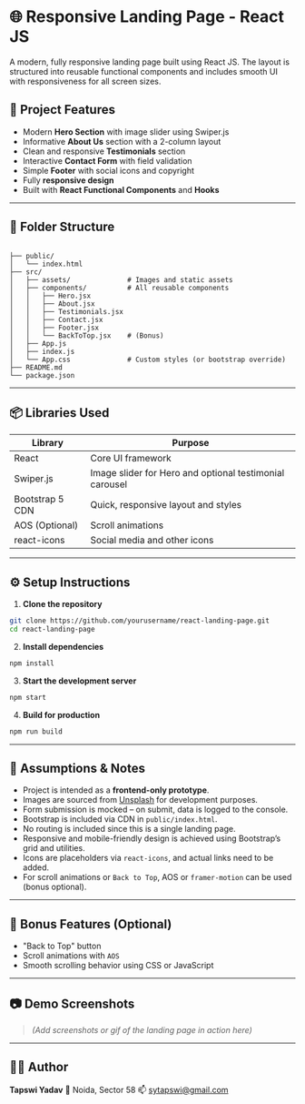 
# 🌐 Responsive Landing Page - React JS

A modern, fully responsive landing page built using React JS. The layout is structured into reusable functional components and includes smooth UI with responsiveness for all screen sizes.

## 🚀 Project Features

- Modern **Hero Section** with image slider using Swiper.js
- Informative **About Us** section with a 2-column layout
- Clean and responsive **Testimonials** section
- Interactive **Contact Form** with field validation
- Simple **Footer** with social icons and copyright
- Fully **responsive design**
- Built with **React Functional Components** and **Hooks**

---

## 📁 Folder Structure

```

├── public/
│   └── index.html
├── src/
│   ├── assets/              # Images and static assets
│   ├── components/          # All reusable components
│   │   ├── Hero.jsx
│   │   ├── About.jsx
│   │   ├── Testimonials.jsx
│   │   ├── Contact.jsx
│   │   ├── Footer.jsx
│   │   └── BackToTop.jsx    # (Bonus)
│   ├── App.js
│   ├── index.js
│   └── App.css              # Custom styles (or bootstrap override)
├── README.md
└── package.json

````

---

## 📦 Libraries Used

| Library         | Purpose                                           |
|----------------|---------------------------------------------------|
| React          | Core UI framework                                 |
| Swiper.js      | Image slider for Hero and optional testimonial carousel |
| Bootstrap 5 CDN| Quick, responsive layout and styles               |
| AOS (Optional) | Scroll animations                                 |
| react-icons    | Social media and other icons                      |

---

## ⚙️ Setup Instructions

1. **Clone the repository**

```bash
git clone https://github.com/yourusername/react-landing-page.git
cd react-landing-page
````

2. **Install dependencies**

```bash
npm install
```

3. **Start the development server**

```bash
npm start
```

4. **Build for production**

```bash
npm run build
```

---

## 🧪 Assumptions & Notes

* Project is intended as a **frontend-only prototype**.
* Images are sourced from [Unsplash](https://unsplash.com/) for development purposes.
* Form submission is mocked – on submit, data is logged to the console.
* Bootstrap is included via CDN in `public/index.html`.
* No routing is included since this is a single landing page.
* Responsive and mobile-friendly design is achieved using Bootstrap’s grid and utilities.
* Icons are placeholders via `react-icons`, and actual links need to be added.
* For scroll animations or `Back to Top`, AOS or `framer-motion` can be used (bonus optional).

---

## 📌 Bonus Features (Optional)

* "Back to Top" button
* Scroll animations with `AOS`
* Smooth scrolling behavior using CSS or JavaScript

---

## 📷 Demo Screenshots

> *(Add screenshots or gif of the landing page in action here)*

---

## 🧑‍💻 Author

**Tapswi Yadav**
📍 Noida, Sector 58
📫 [sytapswi@gmail.com](mailto:sytapswi@gmail.com)

 